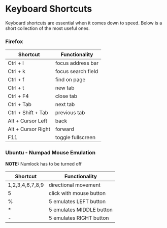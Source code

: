 # Keyboard Shortcuts

Keyboard shortcuts are essential when it comes down to speed. Below is a short collection of the most useful ones.

### Firefox

Shortcut           | Functionality
------------------ | ----------------------
Ctrl + l           | focus address bar
Ctrl + k           | focus search field
Ctrl + f           | find on page
Ctrl + t           | new tab
Ctrl + F4          | close tab
Ctrl + Tab         | next tab
Ctrl + Shift + Tab | previous tab
Alt + Cursor Left  | back
Alt + Cursor Right | forward
F11                | toggle fullscreen

### Ubuntu - Numpad Mouse Emulation

**NOTE:** Numlock has to be turned off

Shortcut           | Functionality
------------------ | ----------------------
1,2,3,4,6,7,8,9    | directional movement
5                  | click with mouse button 
%                  | 5 emulates LEFT button
*                  | 5 emulates MIDDLE button
-                  | 5 emulates RIGHT button

